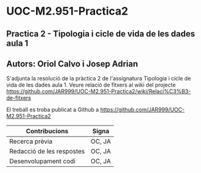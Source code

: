 # UOC-M2.951-Practica2
## Practica 2 - Tipologia i cicle de vida de les dades aula 1
## Autors: Oriol Calvo i Josep Adrian

S'adjunta la resolució de la pràctica 2 de l'assignatura Tipologia i cicle de vida de les dades aula 1. Veure relació de fitxers al wiki del projecte https://github.com/JAR999/UOC-M2.951-Practica2/wiki/Relaci%C3%B3-de-fitxers

El treball es troba publicat a Github a https://github.com/JAR999/UOC-M2.951-Practica2

| Contribucions             | Signa  |
|---------------------------|--------|
| Recerca prèvia            | OC, JA |
| Redacció de les respostes | OC, JA |
| Desenvolupament codi      | OC, JA |
